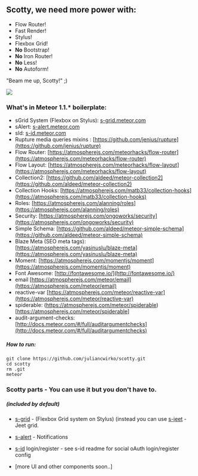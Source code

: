 ## Scotty, we need more power with:

- Flow Router!
- Fast Render!
- Stylus!
- Flexbox Grid!
- **No** Bootstrap!
- **No** Iron Router!
- **No** Less!
- **No** Autoform!

"Beam me up, Scotty!" ;)

![](https://i.imgflip.com/l909e.jpg)

### What's in Meteor 1.1.* boilerplate:

- sGrid System (Flexbox on Stylus): [s-grid.meteor.com](http://s-grid.meteor.com)
- sAlert: [s-alert.meteor.com](http://s-alert.meteor.com)
- sId: [s-id.meteor.com](http://s-id.meteor.com)
- Rupture media queries mixins : [https://github.com/jenius/rupture](https://github.com/jenius/rupture)
- Flow Router: [https://atmospherejs.com/meteorhacks/flow-router](https://atmospherejs.com/meteorhacks/flow-router)
- Flow Layout: [https://atmospherejs.com/meteorhacks/flow-layout](https://atmospherejs.com/meteorhacks/flow-layout)
- Collection2: [https://github.com/aldeed/meteor-collection2](https://github.com/aldeed/meteor-collection2)
- Collection Hooks: [https://atmospherejs.com/matb33/collection-hooks](https://atmospherejs.com/matb33/collection-hooks)
- Roles: [https://atmospherejs.com/alanning/roles](https://atmospherejs.com/alanning/roles)
- Security: [https://atmospherejs.com/ongoworks/security](https://atmospherejs.com/ongoworks/security)
- Simple Schema: [https://github.com/aldeed/meteor-simple-schema](https://github.com/aldeed/meteor-simple-schema)
- Blaze Meta (SEO meta tags): [https://atmospherejs.com/yasinuslu/blaze-meta](https://atmospherejs.com/yasinuslu/blaze-meta)
- Moment: [https://atmospherejs.com/momentjs/moment](https://atmospherejs.com/momentjs/moment)
- Font Awesome: [http://fontawesome.io/](http://fontawesome.io/)
- email [https://atmospherejs.com/meteor/email](https://atmospherejs.com/meteor/email)
- reactive-var [https://atmospherejs.com/meteor/reactive-var](https://atmospherejs.com/meteor/reactive-var)
- spiderable: (https://atmospherejs.com/meteor/spiderable)[https://atmospherejs.com/meteor/spiderable]
- audit-argument-checks: [http://docs.meteor.com/#/full/auditargumentchecks](http://docs.meteor.com/#/full/auditargumentchecks)

##### How to run:
````
git clone https://github.com/juliancwirko/scotty.git
cd scotty
rm .git
meteor
````

### Scotty parts - You can use it but you don't have to.
##### (included by default)
- [s-grid](http://s-grid.meteor.com) - (Flexbox Grid system on Stylus) (instead you can use [s-jeet](https://atmospherejs.com/juliancwirko/s-jeet) - Jeet grid.
- [s-alert](http://s-alert.meteor.com) - Notifications
- [s-id](http://s-id.meteor.com) login/register - see s-id readme for social oAuth login/register config

- [more UI and other components soon..]

